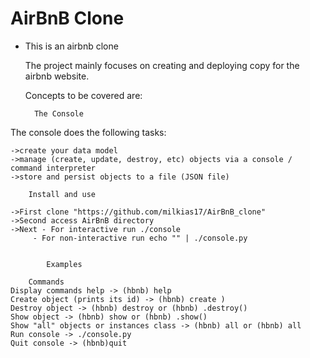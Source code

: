 # AirBnB Clone

- This is an airbnb clone

  The project mainly focuses on creating and deploying copy for the airbnb website.

  Concepts to be covered are:

		The Console
The console does the following tasks:

    ->create your data model
    ->manage (create, update, destroy, etc) objects via a console / command interpreter
    ->store and persist objects to a file (JSON file)

		Install and use

	->First clone "https://github.com/milkias17/AirBnB_clone"
	->Second access AirBnB directory
	->Next - For interactive run ./console
	     - For non-interactive run echo "" | ./console.py


     		Examples
		
		Commands
	Display commands help -> (hbnb) help
	Create object (prints its id) -> (hbnb) create )
	Destroy object -> (hbnb) destroy or (hbnb) .destroy()
	Show object -> (hbnb) show or (hbnb) .show()
	Show "all" objects or instances class -> (hbnb) all or (hbnb) all
	Run console -> ./console.py
	Quit console -> (hbnb)quit
